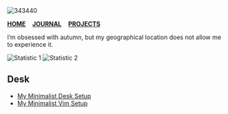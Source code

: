 ![343440](https://user-images.githubusercontent.com/1669261/143798603-530cd9f9-3450-45f2-9820-bdf9eb804e99.jpg)

[**HOME**](https://github.com/taufik-nurrohman)&nbsp;&nbsp;&nbsp;&nbsp;[**JOURNAL**](https://taufik-nurrohman.com)&nbsp;&nbsp;&nbsp;&nbsp;[**PROJECTS**](https://taufik-nurrohman.js.org)

I’m obsessed with autumn, but my geographical location does not allow me to experience it.

<picture>
  <source media="(prefers-color-scheme: dark)" srcset="https://github-readme-stats.vercel.app/api?border_radius=0&amp;count_private=true&amp;hide_border=true&amp;hide_rank=true&amp;show_icons=true&amp;theme=dark&amp;username=taufik-nurrohman">
  <source media="(prefers-color-scheme: light), (prefers-color-scheme: no-preference)" srcset="https://github-readme-stats.vercel.app/api?border_radius=0&amp;count_private=true&amp;hide_border=true&amp;hide_rank=true&amp;show_icons=true&amp;theme=default&amp;username=taufik-nurrohman">
  <img alt="Statistic 1" src="https://github-readme-stats.vercel.app/api?border_radius=0&amp;count_private=true&amp;hide_border=true&amp;hide_rank=true&amp;show_icons=true&amp;theme=default&amp;username=taufik-nurrohman">
</picture> <picture>
  <source media="(prefers-color-scheme: dark)" srcset="https://github-readme-stats.vercel.app/api/top-langs?border_radius=0&amp;hide_border=true&amp;layout=compact&amp;theme=dark&amp;username=taufik-nurrohman">
  <source media="(prefers-color-scheme: light), (prefers-color-scheme: no-preference)" srcset="https://github-readme-stats.vercel.app/api/top-langs?border_radius=0&amp;hide_border=true&amp;layout=compact&amp;theme=default&amp;username=taufik-nurrohman">
  <img alt="Statistic 2" src="https://github-readme-stats.vercel.app/api/top-langs?border_radius=0&amp;hide_border=true&amp;layout=compact&amp;theme=default&amp;username=taufik-nurrohman">
</picture>

Desk
----

 - [My Minimalist Desk Setup](https://github.com/taufik-nurrohman/arch)
 - [My Minimalist Vim Setup](https://github.com/taufik-nurrohman/vim)

